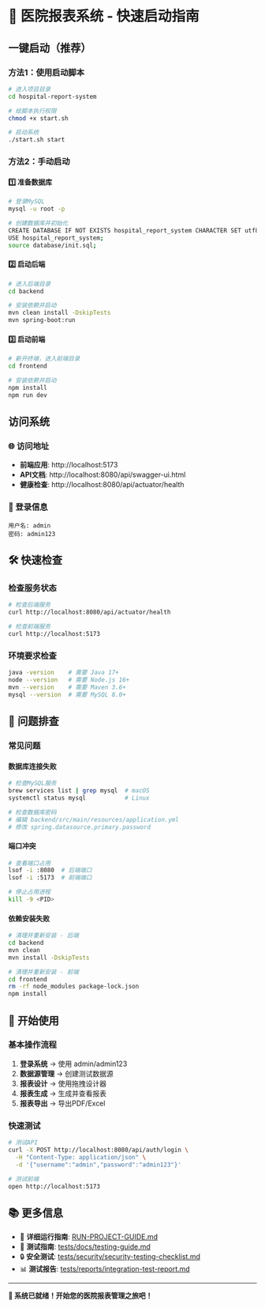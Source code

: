 # 🚀 医院报表系统 - 快速启动指南

## 一键启动（推荐）

### 方法1：使用启动脚本
```bash
# 进入项目目录
cd hospital-report-system

# 给脚本执行权限
chmod +x start.sh

# 启动系统
./start.sh start
```

### 方法2：手动启动

#### 1️⃣ 准备数据库
```bash
# 登录MySQL
mysql -u root -p

# 创建数据库并初始化
CREATE DATABASE IF NOT EXISTS hospital_report_system CHARACTER SET utf8mb4 COLLATE utf8mb4_unicode_ci;
USE hospital_report_system;
source database/init.sql;
```

#### 2️⃣ 启动后端
```bash
# 进入后端目录
cd backend

# 安装依赖并启动
mvn clean install -DskipTests
mvn spring-boot:run
```

#### 3️⃣ 启动前端
```bash
# 新开终端，进入前端目录
cd frontend

# 安装依赖并启动
npm install
npm run dev
```

## 访问系统

### 🌐 访问地址
- **前端应用**: http://localhost:5173
- **API文档**: http://localhost:8080/api/swagger-ui.html
- **健康检查**: http://localhost:8080/api/actuator/health

### 🔐 登录信息
```
用户名: admin
密码: admin123
```

## 🛠️ 快速检查

### 检查服务状态
```bash
# 检查后端服务
curl http://localhost:8080/api/actuator/health

# 检查前端服务
curl http://localhost:5173
```

### 环境要求检查
```bash
java -version    # 需要 Java 17+
node --version   # 需要 Node.js 16+
mvn --version    # 需要 Maven 3.6+
mysql --version  # 需要 MySQL 8.0+
```

## 🐛 问题排查

### 常见问题

#### 数据库连接失败
```bash
# 检查MySQL服务
brew services list | grep mysql  # macOS
systemctl status mysql           # Linux

# 检查数据库密码
# 编辑 backend/src/main/resources/application.yml
# 修改 spring.datasource.primary.password
```

#### 端口冲突
```bash
# 查看端口占用
lsof -i :8080  # 后端端口
lsof -i :5173  # 前端端口

# 停止占用进程
kill -9 <PID>
```

#### 依赖安装失败
```bash
# 清理并重新安装 - 后端
cd backend
mvn clean
mvn install -DskipTests

# 清理并重新安装 - 前端
cd frontend
rm -rf node_modules package-lock.json
npm install
```

## 🎯 开始使用

### 基本操作流程
1. **登录系统** → 使用 admin/admin123
2. **数据源管理** → 创建测试数据源
3. **报表设计** → 使用拖拽设计器
4. **报表生成** → 生成并查看报表
5. **报表导出** → 导出PDF/Excel

### 快速测试
```bash
# 测试API
curl -X POST http://localhost:8080/api/auth/login \
  -H "Content-Type: application/json" \
  -d '{"username":"admin","password":"admin123"}'

# 测试前端
open http://localhost:5173
```

## 📚 更多信息

- 📖 **详细运行指南**: [RUN-PROJECT-GUIDE.md](./RUN-PROJECT-GUIDE.md)
- 🧪 **测试指南**: [tests/docs/testing-guide.md](./tests/docs/testing-guide.md)
- 🔒 **安全测试**: [tests/security/security-testing-checklist.md](./tests/security/security-testing-checklist.md)
- 📊 **测试报告**: [tests/reports/integration-test-report.md](./tests/reports/integration-test-report.md)

---

**🎉 系统已就绪！开始您的医院报表管理之旅吧！**